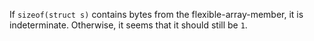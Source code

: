 If `sizeof(struct s)` contains bytes from the flexible-array-member, it is indeterminate.
Otherwise, it seems that it should still be `1`.
